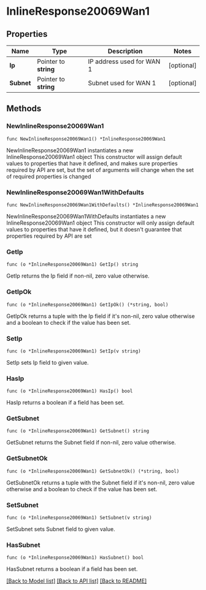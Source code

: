 # InlineResponse20069Wan1

## Properties

Name | Type | Description | Notes
------------ | ------------- | ------------- | -------------
**Ip** | Pointer to **string** | IP address used for WAN 1 | [optional] 
**Subnet** | Pointer to **string** | Subnet used for WAN 1 | [optional] 

## Methods

### NewInlineResponse20069Wan1

`func NewInlineResponse20069Wan1() *InlineResponse20069Wan1`

NewInlineResponse20069Wan1 instantiates a new InlineResponse20069Wan1 object
This constructor will assign default values to properties that have it defined,
and makes sure properties required by API are set, but the set of arguments
will change when the set of required properties is changed

### NewInlineResponse20069Wan1WithDefaults

`func NewInlineResponse20069Wan1WithDefaults() *InlineResponse20069Wan1`

NewInlineResponse20069Wan1WithDefaults instantiates a new InlineResponse20069Wan1 object
This constructor will only assign default values to properties that have it defined,
but it doesn't guarantee that properties required by API are set

### GetIp

`func (o *InlineResponse20069Wan1) GetIp() string`

GetIp returns the Ip field if non-nil, zero value otherwise.

### GetIpOk

`func (o *InlineResponse20069Wan1) GetIpOk() (*string, bool)`

GetIpOk returns a tuple with the Ip field if it's non-nil, zero value otherwise
and a boolean to check if the value has been set.

### SetIp

`func (o *InlineResponse20069Wan1) SetIp(v string)`

SetIp sets Ip field to given value.

### HasIp

`func (o *InlineResponse20069Wan1) HasIp() bool`

HasIp returns a boolean if a field has been set.

### GetSubnet

`func (o *InlineResponse20069Wan1) GetSubnet() string`

GetSubnet returns the Subnet field if non-nil, zero value otherwise.

### GetSubnetOk

`func (o *InlineResponse20069Wan1) GetSubnetOk() (*string, bool)`

GetSubnetOk returns a tuple with the Subnet field if it's non-nil, zero value otherwise
and a boolean to check if the value has been set.

### SetSubnet

`func (o *InlineResponse20069Wan1) SetSubnet(v string)`

SetSubnet sets Subnet field to given value.

### HasSubnet

`func (o *InlineResponse20069Wan1) HasSubnet() bool`

HasSubnet returns a boolean if a field has been set.


[[Back to Model list]](../README.md#documentation-for-models) [[Back to API list]](../README.md#documentation-for-api-endpoints) [[Back to README]](../README.md)


